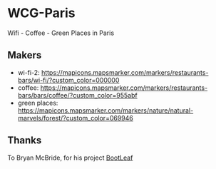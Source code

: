 # WCG-Paris
Wifi - Coffee - Green Places in Paris

## Makers

 * wi-fi-2: https://mapicons.mapsmarker.com/markers/restaurants-bars/wi-fi/?custom_color=000000
 * coffee: https://mapicons.mapsmarker.com/markers/restaurants-bars/bars/coffee/?custom_color=955abf
 * green places: https://mapicons.mapsmarker.com/markers/nature/natural-marvels/forest/?custom_color=069946

## Thanks

To Bryan McBride, for his project [BootLeaf](https://github.com/bmcbride/bootleaf/tree/gh-pages)
